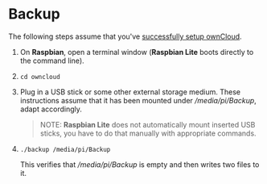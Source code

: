 # Backup

The following steps assume that you've [successfully setup ownCloud](install-owncloud.md).

1. On **Raspbian**, open a terminal window (**Raspbian Lite** boots directly to the command line).
2. `cd owncloud`
3. Plug in a USB stick or some other external storage medium. These instructions assume that it
   has been mounted under */media/pi/Backup*, adapt accordingly.
   > NOTE: **Raspbian Lite** does not automatically mount inserted USB sticks, you have to do that
   > manually with appropriate commands.    
4. `./backup /media/pi/Backup`

   This verifies that */media/pi/Backup* is empty and then writes two files to it.
